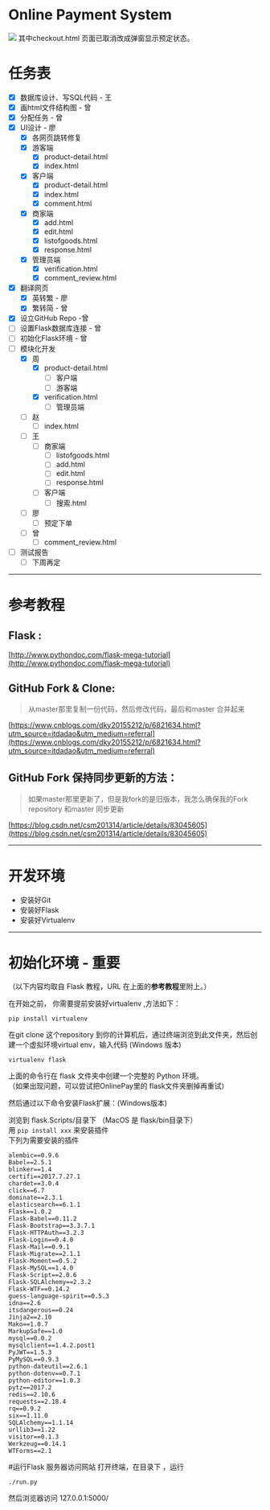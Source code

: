 # Online Payment System
![](/Users/veronicatjan/Documents/GitHub/OnlinePay/structure.png)
其中checkout.html 页面已取消改成弹窗显示预定状态。

# 任务表

- [x]  数据库设计、写SQL代码 - 王
- [x]  画html文件结构图 - 曾
- [x]  分配任务 - 曾
- [x]  UI设计 - 廖
    - [x]  各网页跳转修复
    - [x]  游客端
        - [x]  product-detail.html
        - [x]  index.html
    - [x]  客户端
        - [x]  product-detail.html
        - [x]  index.html
        - [x]  comment.html
    - [x]  商家端
        - [x]  add.html
        - [x]  edit.html
        - [x]  listofgoods.html
        - [x]  response.html
    - [x]  管理员端
        - [x]  verification.html
        - [x]  comment_review.html
- [x]  翻译网页
    - [x]  英转繁 - 廖
    - [x]  繁转简 - 曾
- [x]  设立GitHub Repo -曾
- [ ]  设置Flask数据库连接 - 曾
- [ ]  初始化Flask环境 - 曾
- [ ]  模块化开发
    - [x]  周
        - [x]  product-detail.html
            - [ ]  客户端
            - [ ]  游客端
        - [x]  verification.html
            - [ ]  管理员端
    - [ ]  赵
        - [ ]  index.html
    - [ ]  王
        - [ ]  商家端
            - [ ]  listofgoods.html
            - [ ]  add.html
            - [ ]  edit.html
            - [ ]  response.html
       - [ ] 客户端
       	  - [ ]  搜索.html 
    - [ ]  廖
        - [ ]  预定下单
    - [ ]  曾
        - [ ]  comment_review.html
- [ ]  测试报告
    - [ ]  下周再定

---

# 参考教程

## Flask :

[http://www.pythondoc.com/flask-mega-tutorial](http://www.pythondoc.com/flask-mega-tutorial)

## GitHub Fork & Clone:

> 从master那里复制一份代码，然后修改代码，最后和master 合并起来

[https://www.cnblogs.com/dky20155212/p/6821634.html?utm_source=itdadao&utm_medium=referral](https://www.cnblogs.com/dky20155212/p/6821634.html?utm_source=itdadao&utm_medium=referral)

## GitHub Fork 保持同步更新的方法：

> 如果master那里更新了，但是我fork的是旧版本，我怎么确保我的Fork repository 和master 同步更新

[https://blog.csdn.net/csm201314/article/details/83045605](https://blog.csdn.net/csm201314/article/details/83045605)

---

# 开发环境

- 安装好Git
- 安装好Flask
- 安装好Virtualenv

---

# 初始化环境  - 重要

（以下内容均取自 Flask 教程，URL 在上面的**参考教程**里附上。）

在开始之前， 你需要提前安装好virtualenv ,方法如下：

    pip install virtualenv

在git clone 这个repository 到你的计算机后，通过终端浏览到此文件夹，然后创建一个虚拟环境virtual env，输入代码 (Windows 版本)

    virtualenv flask

上面的命令行在 flask 文件夹中创建一个完整的 Python 环境。  
（如果出现问题，可以尝试把OnlinePay里的 flask文件夹删掉再重试）

然后通过以下命令安装Flask扩展：(Windows版本)

浏览到 flask.Scripts/目录下 （MacOS 是 flask/bin目录下）  
用 ```pip install xxx``` 来安装插件  
下列为需要安装的插件

```
alembic==0.9.6
Babel==2.5.1
blinker==1.4
certifi==2017.7.27.1
chardet==3.0.4
click==6.7
dominate==2.3.1
elasticsearch==6.1.1
Flask==1.0.2
Flask-Babel==0.11.2
Flask-Bootstrap==3.3.7.1
Flask-HTTPAuth==3.2.3
Flask-Login==0.4.0
Flask-Mail==0.9.1
Flask-Migrate==2.1.1
Flask-Moment==0.5.2
Flask-MySQL==1.4.0
Flask-Script==2.0.6
Flask-SQLAlchemy==2.3.2
Flask-WTF==0.14.2
guess-language-spirit==0.5.3
idna==2.6
itsdangerous==0.24
Jinja2==2.10
Mako==1.0.7
MarkupSafe==1.0
mysql==0.0.2
mysqlclient==1.4.2.post1
PyJWT==1.5.3
PyMySQL==0.9.3
python-dateutil==2.6.1
python-dotenv==0.7.1
python-editor==1.0.3
pytz==2017.2
redis==2.10.6
requests==2.18.4
rq==0.9.2
six==1.11.0
SQLAlchemy==1.1.14
urllib3==1.22
visitor==0.1.3
Werkzeug==0.14.1
WTForms==2.1

```
    
#运行Flask 服务器访问网站
打开终端，在目录下 ，运行

```
./run.py
```

然后浏览器访问 127.0.0.1:5000/

